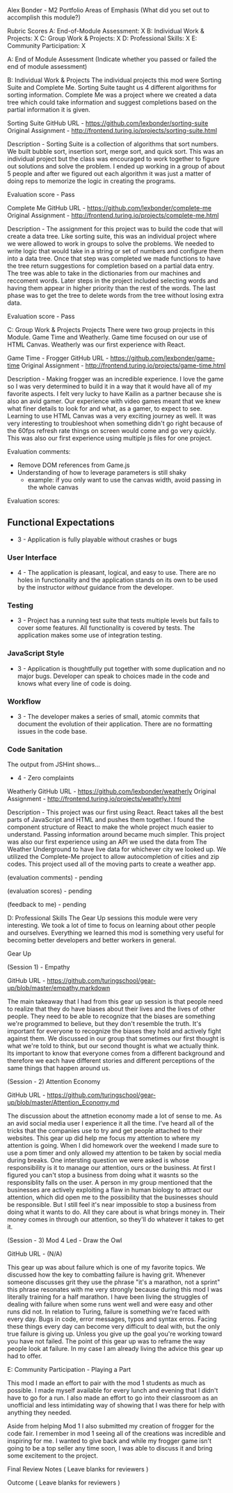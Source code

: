 Alex Bonder - M2 Portfolio
Areas of Emphasis
(What did you set out to accomplish this module?)

Rubric Scores
A: End-of-Module Assessment: X
B: Individual Work & Projects: X
C: Group Work & Projects: X
D: Professional Skills: X
E: Community Participation: X


A: End of Module Assessment
(Indicate whether you passed or failed the end of module assessment)


B: Individual Work & Projects
  The individual projects this mod were Sorting Suite and Complete Me. Sorting Suite taught us 4 different algorithms for sorting information. Complete Me was a project where we created a data tree which could take information and suggest completions based on the partial information it is given.

Sorting Suite
GitHub URL - https://github.com/lexbonder/sorting-suite
Original Assignment - http://frontend.turing.io/projects/sorting-suite.html

Description - Sorting Suite is a collection of algorithms that sort numbers. We built bubble sort, insertion sort, merge sort, and quick sort. This was an individual project but the class was encouraged to work together to figure out solutions and solve the problem. I ended up working in a group of about 5 people and after we figured out each algorithm it was just a matter of doing reps to memorize the logic in creating the programs.

Evaluation score - Pass

Complete Me
GitHub URL - https://github.com/lexbonder/complete-me
Original Assignment - http://frontend.turing.io/projects/complete-me.html

Description - The assignment for this project was to build the code that will create a data tree. Like sorting suite, this was an individual project where we were allowed to work in groups to solve the problems. We needed to write logic that would take in a string or set of numbers and configure them into a data tree. Once that step was completed we made functions to have the tree return suggestions for completion based on a partial data entry. The tree was able to take in the dictionaries from our machines and reccoment words. Later steps in the project included selecting words and having them appear in higher priority than the rest of the words. The last phase was to get the tree to delete words from the tree without losing extra data.

Evaluation score - Pass

C: Group Work & Projects
Projects
  There were two group projects in this Module. Game Time and Weatherly. Game time focused on our use of HTML Canvas. Weatherly was our first experience with React.

Game Time - Frogger
GitHub URL - https://github.com/lexbonder/game-time
Original Assignment - http://frontend.turing.io/projects/game-time.html

Description - Making frogger was an incredible experience. I love the game so I was very determined to build it in a way that it would have all of my favorite aspects. I felt very lucky to have Kailin as a partner because she is also an avid gamer. Our experience with video games meant that we knew what finer details to look for and what, as a gamer, to expect to see. Learning to use HTML Canvas was a very exciting journey as well. It was very interesting to troubleshoot when something didn't go right because of the 60fps refresh rate things on screen would come and go very quickly. This was also our first experience using multiple js files for one project.

Evaluation comments:

- Remove DOM references from Game.js
- Understanding of how to leverage parameters is still shaky
    - example: if you only want to use the canvas width, avoid passing in the whole canvas

Evaluation scores:

## Functional Expectations

* 3 - Application is fully playable without crashes or bugs

### User Interface

* 4 - The application is pleasant, logical, and easy to use. There are no holes in functionality and the application stands on its own to be used by the instructor _without_ guidance from the developer.

### Testing

* 3 - Project has a running test suite that tests multiple levels but fails to cover some features. All functionality is covered by tests. The application makes some use of integration testing.

### JavaScript Style

* 3 - Application is thoughtfully put together with some duplication and no major bugs. Developer can speak to choices made in the code and knows what every line of code is doing.

### Workflow

* 3 - The developer makes a series of small, atomic commits that document the evolution of their application. There are no formatting issues in the code base.

### Code Sanitation

The output from JSHint shows…

* 4 - Zero complaints

Weatherly
GitHub URL - https://github.com/lexbonder/weatherly
Original Assignment - http://frontend.turing.io/projects/weathrly.html

Description - This project was our first using React. React takes all the best parts of JavaScript and HTML and pushes them together. I found the component structure of React to make the whole project much easier to understand. Passing information around became much simpler. This project was also our first experience using an API we used the data from The Weather Underground to have live data for whichever city we looked up. We utilized the Complete-Me project to allow autocompletion of cities and zip codes. This project used all of the moving parts to create a weather app.

(evaluation comments) - pending

(evaluation scores) - pending

(feedback to me) - pending

D: Professional Skills
  The Gear Up sessions this module were very interesting. We took a lot of time to focus on learning about other people and ourselves. Everything we learned this mod is something very useful for becoming better developers and better workers in general.

Gear Up

(Session 1) - Empathy

GitHub URL - https://github.com/turingschool/gear-up/blob/master/empathy.markdown

  The main takeaway that I had from this gear up session is that people need to realize that they do have biases about their lives and the lives of other people. They need to be able to recognize that the biases are something we're programmed to believe, but they don't resemble the truth. It's important for everyone to recognize the biases they hold and actively fight against them. We discussed in our group that sometimes our first thought is what we're told to think, but our second thought is what we actually think. Its important to know that everyone comes from a different background and therefore we each have different stories and different perceptions of the same things that happen around us. 


(Session - 2) Attention Economy

GitHub URL - https://github.com/turingschool/gear-up/blob/master/Attention_Economy.md

  The discussion about the attnetion economy made a lot of sense to me. As an avid social media user I experience it all the time. I've heard all of the tricks that the companies use to try and get people attached to their websites. This gear up did help me focus my attention to where my attention is going. When I did homework over the weekend I made sure to use a pom timer and only allowed my attention to be taken by social media during breaks. One intersting question we were asked is whose responsibility is it to manage our attention, ours or the business. At first I figured you can't stop a business from doing what it wasnts so the responsiblity falls on the user. A person in my group mentioned that the businesses are actively exploiting a flaw in human biology to attract our attention, which did open me to the possibility that the businesses should be responsible. But I still feel it's near impossible to stop a business from doing what it wants to do. All they care about is what brings money in. Their money comes in through our attention, so they'll do whatever it takes to get it.

(Session - 3) Mod 4 Led - Draw the Owl

GitHub URL - (N/A)

  This gear up was about failure which is one of my favorite topics. We discussed how the key to combatting failure is having grit. Whenever someone discusses grit they use the phrase "it's a marathon, not a sprint" this phrase resonates with me very strongly because during this mod I was literally training for a half marathon. I have been living the struggles of dealing with failure when some runs went well and were easy and other runs did not. In relation to Turing, failure is something we're faced with every day. Bugs in code, error messages, typos and syntax erros. Facing these things every day can become very difficult to deal with, but the only true failure is giving up. Unless you give up the goal you're working toward you have not failed. The point of this gear up was to reframe the way people look at failure. In my case I am already living the advice this gear up had to offer.


E: Community Participation - Playing a Part

  This mod I made an effort to pair with the mod 1 students as much as possible. I made myself available for every lunch and evening that I didn't have to go for a run. I also made an effort to go into their classroom as an unofficial and less intimidating way of showing that I was there for help with anything they needed.
  
  Aside from helping Mod 1 I also submitted my creation of frogger for the code fair. I remember in mod 1 seeing all of the creations was incredible and inspiring for me. I wanted to give back and while my frogger game isn't going to be a top seller any time soon, I was able to discuss it and bring some excitement to the project. 
  
Final Review
Notes
( Leave blanks for reviewers )

Outcome
( Leave blanks for reviewers )
